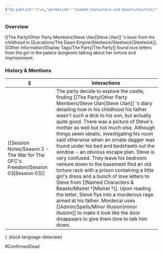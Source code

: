 ```yaml
---
{"dg-publish":true,"permalink":"/named-characters-and-beasts/mistrel/","tags":["NPC"],"updated":"2025-08-11T11:53:32.038+01:00"}
---
```



### Overview
[[The Party/Other Party Members/Steve Ulan\|Steve Ulan]] 's lover from his childhood in [[Locations/The Dawn Empire/Steelwick/Steelwick\|Steelwick]]. [[Other Information/Display Tags/The Party\|The Party]] found love letters from the girl in the palace dungeons talking about her torture and imprisonment. 

### History & Mentions
| §                                                                                    | Interactions                                                                                                                                                                                                                                                                                                                                                                                                                                                                                                                                                                                                                                                                                                                                                                                                                  |
| ------------------------------------------------------------------------------------ | ----------------------------------------------------------------------------------------------------------------------------------------------------------------------------------------------------------------------------------------------------------------------------------------------------------------------------------------------------------------------------------------------------------------------------------------------------------------------------------------------------------------------------------------------------------------------------------------------------------------------------------------------------------------------------------------------------------------------------------------------------------------------------------------------------------------------------- |
| [[Session Notes/Season 2 - The War for The OFC's Freedom/Session 03\|Session 03]] | The party decide to explore the castle, finding [[The Party/Other Party Members/Steve Ulan\|Steve Ulan]] 's diary detailing how in his childhood his father wasn't such a dick to his son, but actually quite good. There was a picture of Steve's mother as well but not much else. Although things seem idealic, investigating his room said otherwise when an ornate dagger was found under his bed and bedsheets out the window - an obvious escape plan. Steve is very confused. They leave his bedroom venture down to the basement find an old torture rack with a prison containing a little girl's dress and a bunch of love letters to Steve from [[Named Characters & Beasts/Mistrel †\|Mistrel †]]. Upon reading the letter, Steve flys into a murderous rage aimed at his father. Mordecai uses [[Admin/Spells/Minor Illusion\|minor illusion]] to make it look like the door disappears to give them time to talk him down. |

{ .block-language-dataview}

#ConfirmedDead